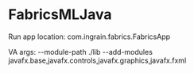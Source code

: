 # FabricsMLJava

Run app location: com.ingrain.fabrics.FabricsApp

VA args: --module-path ./lib --add-modules javafx.base,javafx.controls,javafx.graphics,javafx.fxml
